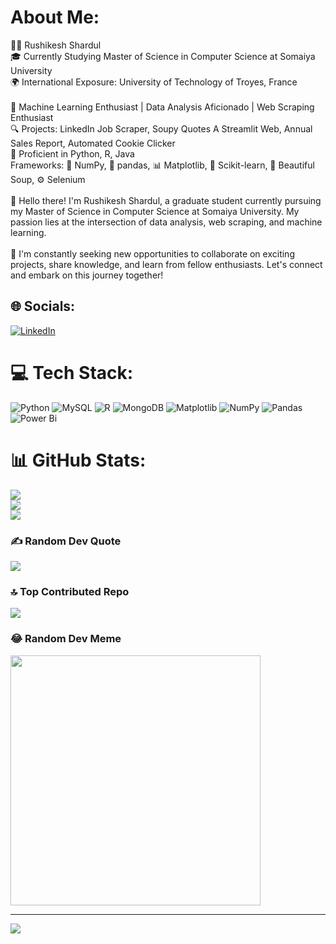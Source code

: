 #  About Me:
👨‍💻 Rushikesh Shardul<br>🎓 Currently Studying Master of Science in Computer Science at Somaiya University<br>🌍 International Exposure: University of Technology of Troyes, France<br><br>🤖 Machine Learning Enthusiast | Data Analysis Aficionado | Web Scraping Enthusiast<br>🔍 Projects: LinkedIn Job Scraper, Soupy Quotes A Streamlit Web, Annual Sales Report, Automated Cookie Clicker<br>🚀 Proficient in Python, R, Java<br>      Frameworks: 🐍 NumPy, 🐼 pandas, 📊 Matplotlib, 🧠 Scikit-learn, 🍜 Beautiful Soup, ⚙️ Selenium<br><br>👋 Hello there! I'm Rushikesh Shardul, a graduate student currently pursuing my Master of Science in Computer Science at Somaiya University. My passion lies at the intersection of data analysis, web scraping, and machine learning.<br><br>🚀 I'm constantly seeking new opportunities to collaborate on exciting projects, share knowledge, and learn from fellow enthusiasts. Let's connect and embark on this journey together!<br>


## 🌐 Socials:
[![LinkedIn](https://img.shields.io/badge/LinkedIn-%230077B5.svg?logo=linkedin&logoColor=white)](https://linkedin.com/in/https://www.linkedin.com/in/rushikesh-shardul-424436217/) 

# 💻 Tech Stack:
![Python](https://img.shields.io/badge/python-3670A0?style=flat&logo=python&logoColor=ffdd54) ![MySQL](https://img.shields.io/badge/mysql-%2300000f.svg?style=flat&logo=mysql&logoColor=white) ![R](https://img.shields.io/badge/r-%23276DC3.svg?style=flat&logo=r&logoColor=white) ![MongoDB](https://img.shields.io/badge/MongoDB-%234ea94b.svg?style=flat&logo=mongodb&logoColor=white) ![Matplotlib](https://img.shields.io/badge/Matplotlib-%23ffffff.svg?style=flat&logo=Matplotlib&logoColor=black) ![NumPy](https://img.shields.io/badge/numpy-%23013243.svg?style=flat&logo=numpy&logoColor=white) ![Pandas](https://img.shields.io/badge/pandas-%23150458.svg?style=flat&logo=pandas&logoColor=white) ![Power Bi](https://img.shields.io/badge/power_bi-F2C811?style=flat&logo=powerbi&logoColor=black)
# 📊 GitHub Stats:
![](https://github-readme-stats.vercel.app/api?username=Rushi2810&theme=radical&hide_border=false&include_all_commits=false&count_private=false)<br/>
![](https://github-readme-streak-stats.herokuapp.com/?user=Rushi2810&theme=radical&hide_border=false)<br/>
![](https://github-readme-stats.vercel.app/api/top-langs/?username=Rushi2810&theme=radical&hide_border=false&include_all_commits=false&count_private=false&layout=compact)

### ✍️ Random Dev Quote
![](https://quotes-github-readme.vercel.app/api?type=horizontal&theme=radical)

### 🔝 Top Contributed Repo
![](https://github-contributor-stats.vercel.app/api?username=Rushi2810&limit=5&theme=radical&combine_all_yearly_contributions=true)

### 😂 Random Dev Meme
<img src='https://randommeme-five.vercel.app/' style="height: 400px;"/>

---
[![](https://visitcount.itsvg.in/api?id=Rushi2810&icon=9&color=1)](https://visitcount.itsvg.in)

<!-- Proudly created with GPRM ( https://gprm.itsvg.in ) -->
